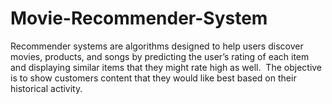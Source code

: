 # Movie-Recommender-System
Recommender systems are algorithms designed to help users discover movies, products, and songs by predicting the user’s rating of each item and displaying similar items that they might rate high as well.
 The objective is to show customers content that they would like best based on their historical activity.
